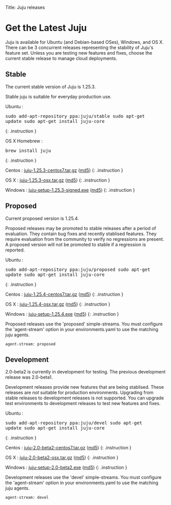Title: Juju releases  


# Get the Latest Juju

Juju is available for Ubuntu (and Debian-based OSes), Windows, and OS X.
There can be 3 concurrent releases representing the stability of Juju's
feature set. Unless you are testing new features and fixes, choose the
current stable release to manage cloud deployments.


## Stable

The current stable version of Juju is 1.25.3.

Stable juju is suitable for everyday production use.

Ubuntu
: <pre>sudo add-apt-repository ppa:juju/stable
sudo apt-get update
sudo apt-get install juju-core</pre>
{: .instruction }

OS X Homebrew
: <pre>brew install juju</pre>
{: .instruction }

Centos
: [juju-1.25.3-centos7.tar.gz](https://launchpad.net/juju-core/1.25/1.25.3/+download/juju-1.25.3-centos7.tar.gz) ([md5](https://launchpad.net/juju-core/1.25/1.25.3/+download/juju-1.25.3-centos7.tar.gz/+md5))
{: .instruction }

OS X
: [juju-1.25.3-osx.tar.gz](https://launchpad.net/juju-core/1.25/1.25.3/+download/juju-1.25.3-osx.tar.gz) ([md5](https://launchpad.net/juju-core/1.25/1.25.3/+download/juju-1.25.3-osx.tar.gz/+md5))
{: .instruction }

Windows
: [juju-setup-1.25.3-signed.exe](https://launchpad.net/juju-core/1.25/1.25.3/+download/juju-setup-1.25.3-signed.exe) ([md5](https://launchpad.net/juju-core/1.25/1.25.3/+download/juju-setup-1.25.3-signed.exe/+md5))
{: .instruction }


## Proposed

Current proposed version is 1.25.4.

Proposed releases may be promoted to stable releases after a period of
evaluation. They contain bug fixes and recently stablised features. They
require evaluation from the community to verify no regressions are
present. A proposed version will not be promoted to stable if a
regression is reported.

Ubuntu
: <pre>sudo add-apt-repository ppa:juju/proposed
sudo apt-get update
sudo apt-get install juju-core</pre>
{: .instruction }

Centos
: [juju-1.25.4-centos7.tar.gz](https://launchpad.net/juju-core/1.25/1.25.4/+download/juju-1.25.4-centos7.tar.gz) ([md5](https://launchpad.net/juju-core/1.25/1.25.4/+download/juju-1.25.4-centos7.tar.gz/+md5))
{: .instruction }

OS X
: [juju-1.25.4-osx.tar.gz](https://launchpad.net/juju-core/1.25/1.25.4/+download/juju-1.25.4-osx.tar.gz) ([md5](https://launchpad.net/juju-core/1.25/1.25.4/+download/juju-1.25.4-osx.tar.gz/+md5))
{: .instruction }

Windows
: [juju-setup-1.25.4.exe](https://launchpad.net/juju-core/1.25/1.25.4/+download/juju-setup-1.25.4.exe) ([md5](https://launchpad.net/juju-core/1.25/1.25.4/+download/juju-setup-1.25.4.exe/+md5))
{: .instruction }

Proposed releases use the 'proposed' simple-streams. You must configure
the 'agent-stream' option in your environments.yaml to use the matching
juju agents.

```no-highlight
agent-stream: proposed
```

## Development

2.0-beta2 is currently in development for testing.
The previous development release was 2.0-beta1.

Development releases provide new features that are being stablised.
These releases are *not* suitable for production environments. Upgrading
from stable releases to development releases is not supported. You can
upgrade test environments to development releases to test new features
and fixes.

Ubuntu
: <pre>sudo add-apt-repository ppa:juju/devel
sudo apt-get update
sudo apt-get install juju-core</pre>
{: .instruction }

Centos
: [juju-2.0-beta2-centos7.tar.gz](https://launchpad.net/juju-core/trunk/2.0-beta2/+download/juju-2.0-beta2-centos7.tar.gz) ([md5](https://launchpad.net/juju-core/trunk/2.0-beta2/+download/juju-2.0-beta2-centos7.tar.gz/+md5))
{: .instruction }

OS X
: [juju-2.0-beta2-osx.tar.gz](https://launchpad.net/juju-core/trunk/2.0-beta2/+download/juju-2.0-beta2-osx.tar.gz) ([md5](https://launchpad.net/juju-core/trunk/2.0-beta2/+download/juju-2.0-beta2-osx.tar.gz/+md5))
{: .instruction }

Windows
: [juju-setup-2.0-beta2.exe](https://launchpad.net/juju-core/trunk/2.0-beta2/+download/juju-setup-2.0-beta2.exe) ([md5](https://launchpad.net/juju-core/trunk/2.0-beta2/+download/juju-setup-2.0-beta2.exe/+md5))
{: .instruction }

Development releases use the 'devel' simple-streams. You must configure
the 'agent-stream' option in your environments.yaml to use the matching
juju agents.

```no-highlight
agent-stream: devel
```
